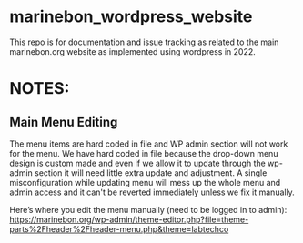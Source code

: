 # marinebon_wordpress_website
This repo is for documentation and issue tracking as related to the main marinebon.org website as implemented using wordpress in 2022.

# NOTES:
## Main Menu Editing
The menu items are hard coded in file and WP admin section will not work for the menu. We have hard coded in file because the drop-down menu design is custom made and even if we allow it to update through the wp-admin section it will need little extra update and adjustment. A single misconfiguration while updating menu will mess up the whole menu and admin access and it can't be reverted immediately unless we fix it manually.

Here’s where you edit the menu manually (need to be logged in to admin): https://marinebon.org/wp-admin/theme-editor.php?file=theme-parts%2Fheader%2Fheader-menu.php&theme=labtechco

